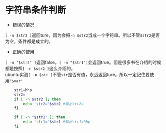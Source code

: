 # 字符串条件判断

- 错误的情况

`[ -n $str2 ]`返回ture，因为会把`-n $str2`当成一个字符串。所以不管`$str2`是否为空，条件都是成立的。 

- 正确的使用

`[ -n "$str2" ]`返回false，`[ -n "$str1"]`会返回true。但是很多书在介绍的时候都是按照`[ -n $str2 ]`这么介绍的。  
ubuntu实测`[ -n $str ]`不管`str`是否有值，永远返回ture。所以一定记住要使用`"$var"` 

```bash
    str1=hhp
    str2=
    if [ -n $str2 ]; then
        echo 'str2='$str2 #输出str2=
    fi

    if [ -n "$str1" ]; then
        echo 'str1='$str1 #输出str1=hhp
    fi
```



